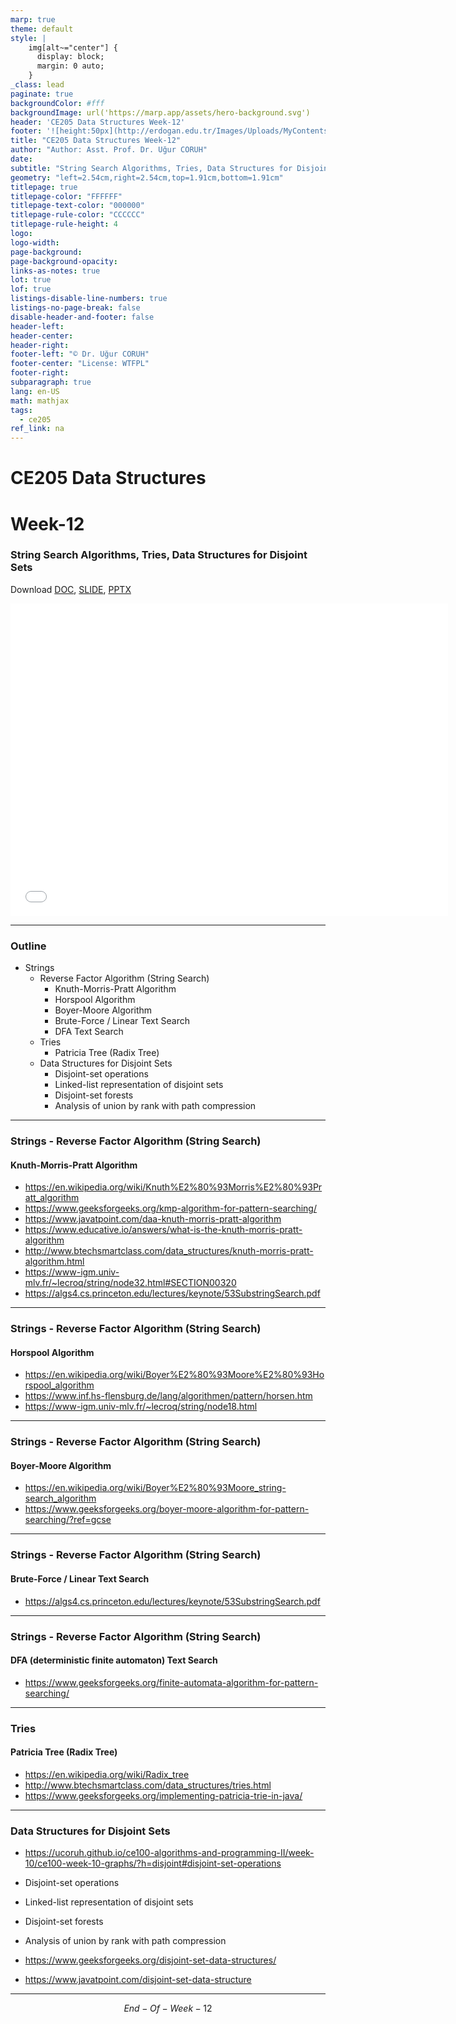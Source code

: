 ```yaml
---
marp: true
theme: default
style: |
    img[alt~="center"] {
      display: block;
      margin: 0 auto;
    }
_class: lead
paginate: true
backgroundColor: #fff
backgroundImage: url('https://marp.app/assets/hero-background.svg')
header: 'CE205 Data Structures Week-12'
footer: '![height:50px](http://erdogan.edu.tr/Images/Uploads/MyContents/L_379-20170718142719217230.jpg) RTEU CE205 Week-12'
title: "CE205 Data Structures Week-12"
author: "Author: Asst. Prof. Dr. Uğur CORUH"
date:
subtitle: "String Search Algorithms, Tries, Data Structures for Disjoint Sets"
geometry: "left=2.54cm,right=2.54cm,top=1.91cm,bottom=1.91cm"
titlepage: true
titlepage-color: "FFFFFF"
titlepage-text-color: "000000"
titlepage-rule-color: "CCCCCC"
titlepage-rule-height: 4
logo:
logo-width:
page-background:
page-background-opacity:
links-as-notes: true
lot: true
lof: true
listings-disable-line-numbers: true
listings-no-page-break: false
disable-header-and-footer: false
header-left:
header-center:
header-right:
footer-left: "© Dr. Uğur CORUH"
footer-center: "License: WTFPL"
footer-right:
subparagraph: true
lang: en-US 
math: mathjax
tags:
  - ce205
ref_link: na
---
```


<!-- _backgroundColor: aquq -->

<!-- _color: orange -->

<!-- paginate: false -->

# CE205 Data Structures

# Week-12

### String Search Algorithms, Tries, Data Structures for Disjoint Sets

Download [DOC](ce205-week-12-string-algorithms.md_doc.pdf), [SLIDE](ce205-week-12-string-algorithms.md_slide.pdf), [PPTX](ce205-week-12-string-algorithms.md_slide.pptx)

<iframe width=700, height=500 frameBorder=0 src="../ce205-week-12-string-algorithms.md_slide.html"></iframe>

---

<!-- paginate: true -->

### Outline

- Strings
  - Reverse Factor Algorithm (String Search)
    - Knuth-Morris-Pratt Algorithm
    - Horspool Algorithm
    - Boyer-Moore Algorithm
    - Brute-Force / Linear Text Search
    - DFA Text Search
  - Tries
    - Patricia Tree (Radix Tree)
  - Data Structures for Disjoint Sets
    - Disjoint-set operations 
    - Linked-list representation of disjoint sets 
    - Disjoint-set forests 
    - Analysis of union by rank with path compression

---

### Strings - Reverse Factor Algorithm (String Search)
#### Knuth-Morris-Pratt Algorithm

- https://en.wikipedia.org/wiki/Knuth%E2%80%93Morris%E2%80%93Pratt_algorithm
- https://www.geeksforgeeks.org/kmp-algorithm-for-pattern-searching/
- https://www.javatpoint.com/daa-knuth-morris-pratt-algorithm
- https://www.educative.io/answers/what-is-the-knuth-morris-pratt-algorithm
- http://www.btechsmartclass.com/data_structures/knuth-morris-pratt-algorithm.html
- https://www-igm.univ-mlv.fr/~lecroq/string/node32.html#SECTION00320
- https://algs4.cs.princeton.edu/lectures/keynote/53SubstringSearch.pdf

---

### Strings - Reverse Factor Algorithm (String Search)
#### Horspool Algorithm

- https://en.wikipedia.org/wiki/Boyer%E2%80%93Moore%E2%80%93Horspool_algorithm
- https://www.inf.hs-flensburg.de/lang/algorithmen/pattern/horsen.htm
- https://www-igm.univ-mlv.fr/~lecroq/string/node18.html

---

### Strings - Reverse Factor Algorithm (String Search)
#### Boyer-Moore Algorithm

- https://en.wikipedia.org/wiki/Boyer%E2%80%93Moore_string-search_algorithm
- https://www.geeksforgeeks.org/boyer-moore-algorithm-for-pattern-searching/?ref=gcse

---

### Strings - Reverse Factor Algorithm (String Search)
#### Brute-Force / Linear Text Search

- https://algs4.cs.princeton.edu/lectures/keynote/53SubstringSearch.pdf

---

### Strings - Reverse Factor Algorithm (String Search)
#### DFA (deterministic finite automaton) Text Search

- https://www.geeksforgeeks.org/finite-automata-algorithm-for-pattern-searching/

---

### Tries
#### Patricia Tree (Radix Tree)

- https://en.wikipedia.org/wiki/Radix_tree
- http://www.btechsmartclass.com/data_structures/tries.html
- https://www.geeksforgeeks.org/implementing-patricia-trie-in-java/


---

### Data Structures for Disjoint Sets

- https://ucoruh.github.io/ce100-algorithms-and-programming-II/week-10/ce100-week-10-graphs/?h=disjoint#disjoint-set-operations

- Disjoint-set operations 
- Linked-list representation of disjoint sets 
- Disjoint-set forests 
- Analysis of union by rank with path compression

- https://www.geeksforgeeks.org/disjoint-set-data-structures/
- https://www.javatpoint.com/disjoint-set-data-structure


---
$$
End-Of-Week-12
$$